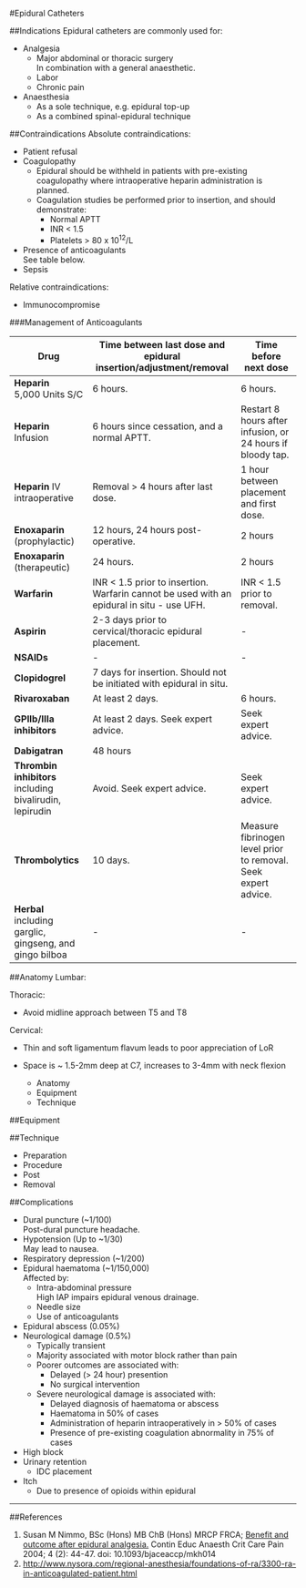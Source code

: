 #Epidural Catheters


##Indications
Epidural catheters are commonly used for:
* Analgesia
    * Major abdominal or thoracic surgery  
    In combination with a general anaesthetic.
    * Labor
    * Chronic pain
* Anaesthesia
    * As a sole technique, e.g. epidural top-up
    * As a combined spinal-epidural technique

    
        
##Contraindications
Absolute contraindications:
* Patient refusal
* Coagulopathy  
    * Epidural should be withheld in patients with pre-existing coagulopathy where intraoperative heparin administration is planned.
    * Coagulation studies be performed prior to insertion, and should demonstrate:
        * Normal APTT
        * INR < 1.5
        * Platelets > 80 x 10<sup>12</sup>/L
* Presence of anticoagulants  
See table below.
* Sepsis

Relative contraindications:
* Immunocompromise

###Management of Anticoagulants

|Drug|Time between last dose and epidural insertion/adjustment/removal|Time before next dose|
|--|--|--|
|**Heparin** <br>5,000 Units S/C|6 hours.|6 hours.|
|**Heparin** Infusion|6 hours since cessation, and a normal APTT.|Restart 8 hours after infusion, or 24 hours if bloody tap.|
|**Heparin** IV intraoperative|Removal > 4 hours after last dose.|1 hour between placement and first dose.
|**Enoxaparin** (prophylactic)|12 hours, 24 hours post-operative.|2 hours|
|**Enoxaparin** (therapeutic)|24 hours.|2 hours|
|**Warfarin**|INR < 1.5 prior to insertion. Warfarin cannot be used with an epidural in situ - use UFH.|INR < 1.5 prior to removal.|
|**Aspirin**|2-3 days prior to cervical/thoracic epidural placement.|-|
|**NSAIDs**|-|-|
|**Clopidogrel**|7 days for insertion. Should not be initiated with epidural in situ.|
|**Rivaroxaban**|At least 2 days.|6 hours.
|**GPIIb/IIIa inhibitors**|At least 2 days. Seek expert advice.|Seek expert advice.
|**Dabigatran**|48 hours||
|**Thrombin inhibitors** including bivalirudin, lepirudin|Avoid. Seek expert advice.|Seek expert advice.
|**Thrombolytics**|10 days.|Measure fibrinogen level prior to removal. Seek expert advice.|
|**Herbal** including garglic, gingseng, and gingo bilboa|-|-|


##Anatomy
Lumbar:

Thoracic:
* Avoid midline approach between T5 and T8

Cervical:
* Thin and soft ligamentum flavum leads to poor appreciation of LoR
* Space is ~ 1.5-2mm deep at C7, increases to 3-4mm with neck flexion

    * Anatomy
    * Equipment
    * Technique


##Equipment


##Technique
* Preparation
* Procedure
* Post
* Removal


##Complications
* Dural puncture (~1/100)  
Post-dural puncture headache.
* Hypotension (Up to ~1/30)  
May lead to nausea.
* Respiratory depression (~1/200)
* Epidural haematoma (~1/150,000)  
Affected by:
    * Intra-abdominal pressure  
    High IAP impairs epidural venous drainage.
    * Needle size
    * Use of anticoagulants
* Epidural abscess (0.05%)  
* Neurological damage (0.5%)   
    * Typically transient
    * Majority associated with motor block rather than pain
    * Poorer outcomes are associated with:
        * Delayed (> 24 hour) presention
        * No surgical intervention
    * Severe neurological damage is associated with:
        * Delayed diagnosis of haematoma or abscess
        * Haematoma in 50% of cases
        * Administration of heparin intraoperatively in > 50% of cases
        * Presence of pre-existing coagulation abnormality in 75% of cases
* High block
* Urinary retention  
    * IDC placement
* Itch  
    * Due to presence of opioids within epidural


---

##References
1. Susan M Nimmo, BSc (Hons) MB ChB (Hons) MRCP FRCA; [Benefit and outcome after epidural analgesia.](https://academic.oup.com/bjaed/article/4/2/44/271653/Benefit-and-outcome-after-epidural-analgesia) Contin Educ Anaesth Crit Care Pain 2004; 4 (2): 44-47. doi: 10.1093/bjaceaccp/mkh014
2. http://www.nysora.com/regional-anesthesia/foundations-of-ra/3300-ra-in-anticoagulated-patient.html